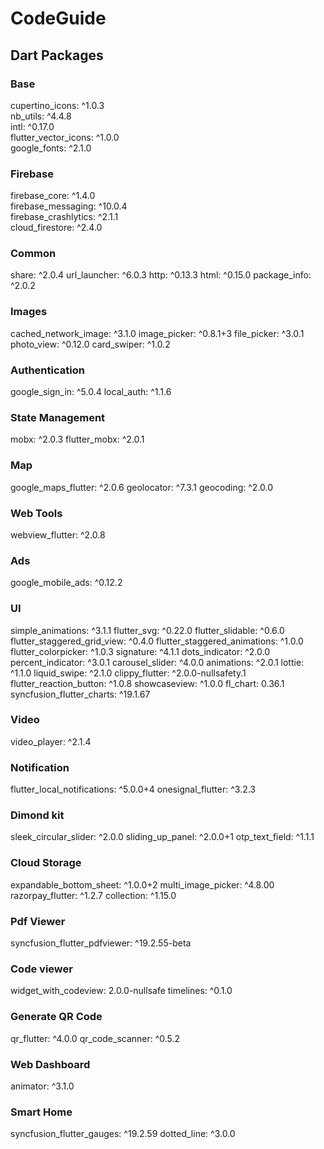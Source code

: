# CodeGuide
<h2>Dart Packages</h2>
<h3>Base</h3>
  cupertino_icons: ^1.0.3
  </br>nb_utils: ^4.4.8
  </br>intl: ^0.17.0
  </br>flutter_vector_icons: ^1.0.0
  </br>google_fonts: ^2.1.0

  <h3>Firebase</h3>
  firebase_core: ^1.4.0
  </br>firebase_messaging: ^10.0.4
  </br>firebase_crashlytics: ^2.1.1
  </br>cloud_firestore: ^2.4.0

  <h3>Common</h3>
  share: ^2.0.4
  url_launcher: ^6.0.3
  http: ^0.13.3
  html: ^0.15.0
  package_info: ^2.0.2

  <h3>Images</h3>
  cached_network_image: ^3.1.0
  image_picker: ^0.8.1+3
  file_picker: ^3.0.1
  photo_view: ^0.12.0
  card_swiper: ^1.0.2

  <h3>Authentication</h3>
  google_sign_in: ^5.0.4
  local_auth: ^1.1.6

  <h3>State Management</h3>
  mobx: ^2.0.3
  flutter_mobx: ^2.0.1

  <h3>Map</h3>
  google_maps_flutter: ^2.0.6
  geolocator: ^7.3.1
  geocoding: ^2.0.0

  <h3>Web Tools</h3>
  webview_flutter: ^2.0.8

  <h3>Ads</h3>
  google_mobile_ads: ^0.12.2

  <h3>UI</h3>
  simple_animations: ^3.1.1
  flutter_svg: ^0.22.0
  flutter_slidable: ^0.6.0
  flutter_staggered_grid_view: ^0.4.0
  flutter_staggered_animations: ^1.0.0
  flutter_colorpicker: ^1.0.3
  signature: ^4.1.1
  dots_indicator: ^2.0.0
  percent_indicator: ^3.0.1
  carousel_slider: ^4.0.0
  animations: ^2.0.1
  lottie: ^1.1.0
  liquid_swipe: ^2.1.0
  clippy_flutter: ^2.0.0-nullsafety.1
  flutter_reaction_button: ^1.0.8
  showcaseview: ^1.0.0
  fl_chart: 0.36.1
  syncfusion_flutter_charts: ^19.1.67

  <h3>Video</h3>
  video_player: ^2.1.4

  <h3>Notification</h3>
  flutter_local_notifications: ^5.0.0+4
  onesignal_flutter: ^3.2.3

  <h3>Dimond kit</h3>
  sleek_circular_slider: ^2.0.0
  sliding_up_panel: ^2.0.0+1
  otp_text_field: ^1.1.1

  <h3>Cloud Storage</h3>
  expandable_bottom_sheet: ^1.0.0+2
  multi_image_picker: ^4.8.00
  razorpay_flutter: ^1.2.7
  collection: ^1.15.0

  <h3>Pdf Viewer</h3>
  syncfusion_flutter_pdfviewer: ^19.2.55-beta

  <h3>Code viewer</h3>
  widget_with_codeview: 2.0.0-nullsafe
  timelines: ^0.1.0

  <h3>Generate QR Code</h3>
  qr_flutter: ^4.0.0
  qr_code_scanner: ^0.5.2

  <h3>Web Dashboard</h3>
  animator: ^3.1.0

  <h3>Smart Home</h3>
  syncfusion_flutter_gauges: ^19.2.59
  dotted_line: ^3.0.0
